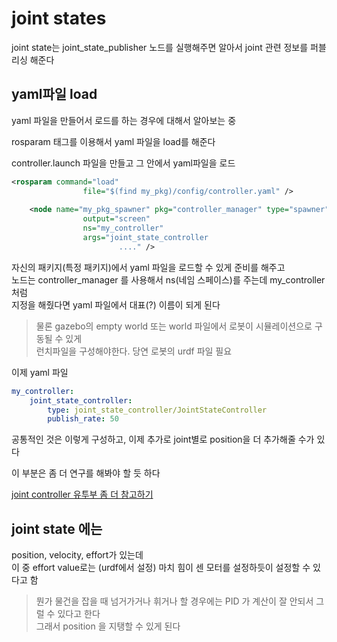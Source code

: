 # joint states 
joint state는 joint_state_publisher 노드를 실행해주면 알아서 joint 관련 정보를 퍼블리싱 해준다   

## yaml파일 load
yaml 파일을 만들어서 로드를 하는 경우에 대해서 알아보는 중

rosparam 태그를 이용해서 yaml 파일을 load를 해준다   

controller.launch 파일을 만들고 그 안에서 yaml파일을 로드
```xml
<rosparam command="load"
                file="$(find my_pkg)/config/controller.yaml" />
        
    <node name="my_pkg_spawner" pkg="controller_manager" type="spawner"
                output="screen"
                ns="my_controller"
                args="joint_state_controller
                        ...." />

```

자신의 패키지(특정 패키지)에서 yaml 파일을 로드할 수 있게 준비를 해주고  
노드는 controller_manager 를 사용해서 ns(네임 스페이스)를 주는데 my_controller 처럼   
지정을 해줬다면  yaml 파일에서 대표(?) 이름이 되게 된다 

> 물론 gazebo의 empty world 또는 world 파일에서 로봇이 시뮬레이션으로 구동될 수 있게  
런치파일을 구성해야한다. 당연 로봇의 urdf 파일 필요


이제 yaml 파일
```yaml
my_controller:
    joint_state_controller:
        type: joint_state_controller/JointStateController
        publish_rate: 50
```

공통적인 것은 이렇게 구성하고, 이제 추가로 joint별로 position을 더 추가해줄 수가 있다 

이 부분은 좀 더 연구를 해봐야 할 듯 하다  


[joint controller 유투부 좀 더 참고하기](https://www.youtube.com/watch?v=K09E-_2M-vQ)


## joint state 에는 
position, velocity, effort가 있는데   
이 중 effort value로는 (urdf에서 설정) 마치 힘이 센 모터를 설정하듯이 설정할 수 있다고 함   

> 뭔가 물건을 잡을 때 넘거가거나 휘거나 할 경우에는 PID 가 계산이 잘 안되서 그럴 수 있다고 한다   
그래서 position 을 지탱할 수 있게 된다   

